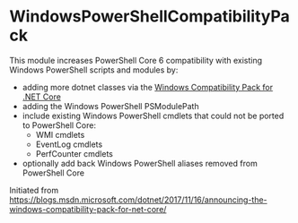 # WindowsPowerShellCompatibilityPack

This module increases PowerShell Core 6 compatibility with existing Windows PowerShell scripts and modules by:
- adding more dotnet classes via the [Windows Compatibility Pack for .NET Core](https://blogs.msdn.microsoft.com/dotnet/2017/11/16/announcing-the-windows-compatibility-pack-for-net-core/)
- adding the Windows PowerShell PSModulePath
- include existing Windows PowerShell cmdlets that could not be ported to PowerShell Core:
  - WMI cmdlets
  - EventLog cmdlets
  - PerfCounter cmdlets
- optionally add back Windows PowerShell aliases removed from PowerShell Core

Initiated from https://blogs.msdn.microsoft.com/dotnet/2017/11/16/announcing-the-windows-compatibility-pack-for-net-core/
